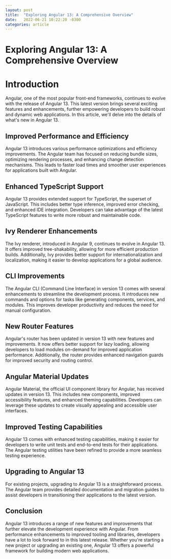 ```yaml
---
layout: post
title:  "Exploring Angular 13: A Comprehensive Overview"
date:   2022-06-21 10:22:20 -0300
categories: article
---
```

 Exploring Angular 13: A Comprehensive Overview
==============================

# Introduction

Angular, one of the most popular front-end frameworks, continues to evolve with the release of Angular 13. This latest version brings several exciting features and enhancements, further empowering developers to build robust and dynamic web applications. In this article, we'll delve into the details of what's new in Angular 13.

## Improved Performance and Efficiency

Angular 13 introduces various performance optimizations and efficiency improvements. The Angular team has focused on reducing bundle sizes, optimizing rendering processes, and enhancing change detection mechanisms. This leads to faster load times and smoother user experiences for applications built with Angular.

## Enhanced TypeScript Support

Angular 13 provides extended support for TypeScript, the superset of JavaScript. This includes better type inference, improved error checking, and enhanced IDE integration. Developers can take advantage of the latest TypeScript features to write more robust and maintainable code.

## Ivy Renderer Enhancements

The Ivy renderer, introduced in Angular 9, continues to evolve in Angular 13. It offers improved tree-shakability, allowing for more efficient production builds. Additionally, Ivy provides better support for internationalization and localization, making it easier to develop applications for a global audience.

## CLI Improvements

The Angular CLI (Command Line Interface) in version 13 comes with several enhancements to streamline the development process. It introduces new commands and options for tasks like generating components, services, and modules. This improves developer productivity and reduces the need for manual configuration.

## New Router Features

Angular's router has been updated in version 13 with new features and improvements. It now offers better support for lazy loading, allowing developers to load modules on-demand for improved application performance. Additionally, the router provides enhanced navigation guards for improved security and routing control.

## Angular Material Updates

Angular Material, the official UI component library for Angular, has received updates in version 13. This includes new components, improved accessibility features, and enhanced theming capabilities. Developers can leverage these updates to create visually appealing and accessible user interfaces.

## Improved Testing Capabilities

Angular 13 comes with enhanced testing capabilities, making it easier for developers to write unit tests and end-to-end tests for their applications. The Angular testing utilities have been refined to provide a more seamless testing experience.

## Upgrading to Angular 13

For existing projects, upgrading to Angular 13 is a straightforward process. The Angular team provides detailed documentation and migration guides to assist developers in transitioning their applications to the latest version.

## Conclusion

Angular 13 introduces a range of new features and improvements that further elevate the development experience with Angular. From performance enhancements to improved tooling and libraries, developers have a lot to look forward to in this latest release. Whether you're starting a new project or upgrading an existing one, Angular 13 offers a powerful framework for building modern web applications.
